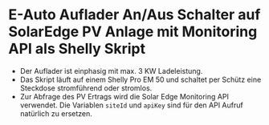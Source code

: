 # E-Auto Auflader An/Aus Schalter auf SolarEdge PV Anlage mit Monitoring API als Shelly Skript
 + Der Auflader ist einphasig mit max. 3 KW Ladeleistung. 
 + Das Skript läuft auf einem Shelly Pro EM 50 und schaltet per Schütz eine Steckdose stromführend oder stromlos.
 + Zur Abfrage des PV Ertrags wird die Solar Edge Monitoring API verwendet. Die Variablen `siteId` und `apiKey` sind für den API Aufruf natürlich zu ersetzen.
